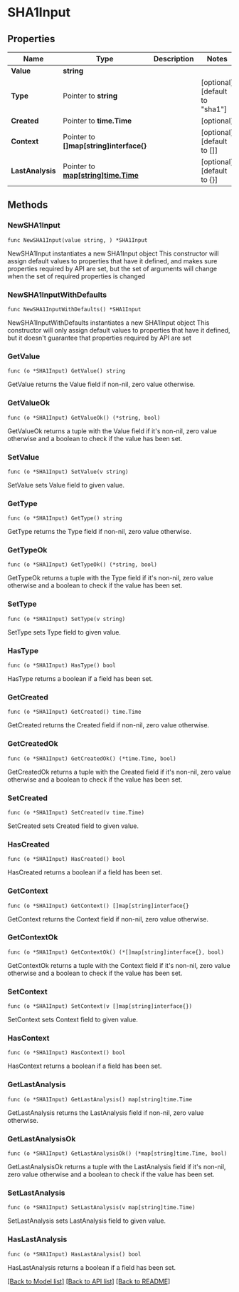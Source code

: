 # SHA1Input

## Properties

Name | Type | Description | Notes
------------ | ------------- | ------------- | -------------
**Value** | **string** |  | 
**Type** | Pointer to **string** |  | [optional] [default to "sha1"]
**Created** | Pointer to **time.Time** |  | [optional] 
**Context** | Pointer to **[]map[string]interface{}** |  | [optional] [default to []]
**LastAnalysis** | Pointer to [**map[string]time.Time**](time.Time.md) |  | [optional] [default to {}]

## Methods

### NewSHA1Input

`func NewSHA1Input(value string, ) *SHA1Input`

NewSHA1Input instantiates a new SHA1Input object
This constructor will assign default values to properties that have it defined,
and makes sure properties required by API are set, but the set of arguments
will change when the set of required properties is changed

### NewSHA1InputWithDefaults

`func NewSHA1InputWithDefaults() *SHA1Input`

NewSHA1InputWithDefaults instantiates a new SHA1Input object
This constructor will only assign default values to properties that have it defined,
but it doesn't guarantee that properties required by API are set

### GetValue

`func (o *SHA1Input) GetValue() string`

GetValue returns the Value field if non-nil, zero value otherwise.

### GetValueOk

`func (o *SHA1Input) GetValueOk() (*string, bool)`

GetValueOk returns a tuple with the Value field if it's non-nil, zero value otherwise
and a boolean to check if the value has been set.

### SetValue

`func (o *SHA1Input) SetValue(v string)`

SetValue sets Value field to given value.


### GetType

`func (o *SHA1Input) GetType() string`

GetType returns the Type field if non-nil, zero value otherwise.

### GetTypeOk

`func (o *SHA1Input) GetTypeOk() (*string, bool)`

GetTypeOk returns a tuple with the Type field if it's non-nil, zero value otherwise
and a boolean to check if the value has been set.

### SetType

`func (o *SHA1Input) SetType(v string)`

SetType sets Type field to given value.

### HasType

`func (o *SHA1Input) HasType() bool`

HasType returns a boolean if a field has been set.

### GetCreated

`func (o *SHA1Input) GetCreated() time.Time`

GetCreated returns the Created field if non-nil, zero value otherwise.

### GetCreatedOk

`func (o *SHA1Input) GetCreatedOk() (*time.Time, bool)`

GetCreatedOk returns a tuple with the Created field if it's non-nil, zero value otherwise
and a boolean to check if the value has been set.

### SetCreated

`func (o *SHA1Input) SetCreated(v time.Time)`

SetCreated sets Created field to given value.

### HasCreated

`func (o *SHA1Input) HasCreated() bool`

HasCreated returns a boolean if a field has been set.

### GetContext

`func (o *SHA1Input) GetContext() []map[string]interface{}`

GetContext returns the Context field if non-nil, zero value otherwise.

### GetContextOk

`func (o *SHA1Input) GetContextOk() (*[]map[string]interface{}, bool)`

GetContextOk returns a tuple with the Context field if it's non-nil, zero value otherwise
and a boolean to check if the value has been set.

### SetContext

`func (o *SHA1Input) SetContext(v []map[string]interface{})`

SetContext sets Context field to given value.

### HasContext

`func (o *SHA1Input) HasContext() bool`

HasContext returns a boolean if a field has been set.

### GetLastAnalysis

`func (o *SHA1Input) GetLastAnalysis() map[string]time.Time`

GetLastAnalysis returns the LastAnalysis field if non-nil, zero value otherwise.

### GetLastAnalysisOk

`func (o *SHA1Input) GetLastAnalysisOk() (*map[string]time.Time, bool)`

GetLastAnalysisOk returns a tuple with the LastAnalysis field if it's non-nil, zero value otherwise
and a boolean to check if the value has been set.

### SetLastAnalysis

`func (o *SHA1Input) SetLastAnalysis(v map[string]time.Time)`

SetLastAnalysis sets LastAnalysis field to given value.

### HasLastAnalysis

`func (o *SHA1Input) HasLastAnalysis() bool`

HasLastAnalysis returns a boolean if a field has been set.


[[Back to Model list]](../README.md#documentation-for-models) [[Back to API list]](../README.md#documentation-for-api-endpoints) [[Back to README]](../README.md)


